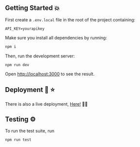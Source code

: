 ## Getting Started 💥

First create a  ``.env.local`` file in the root of the project containing: 

```
API_KEY=yourapikey
```
Make sure you install all dependencies by running:

```bash
npm i
```

Then, run the development server:

```
npm run dev
```

Open [http://localhost:3000](http://localhost:3000) to see the result.

## Deployment 🚀 ⭐

There is also a live deployment, [Here!](https://op-kodtest.vercel.app/) 🚀🚀

## Testing ⚙

To run the test suite, run 

```
npm run test
```
